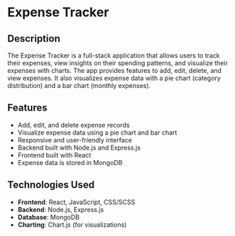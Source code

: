 # Expense Tracker

## Description

The Expense Tracker is a full-stack application that allows users to track their expenses, view insights on their spending patterns, and visualize their expenses with charts. The app provides features to add, edit, delete, and view expenses. It also visualizes expense data with a pie chart (category distribution) and a bar chart (monthly expenses).

## Features

- Add, edit, and delete expense records
- Visualize expense data using a pie chart and bar chart
- Responsive and user-friendly interface
- Backend built with Node.js and Express.js
- Frontend built with React
- Expense data is stored in MongoDB

## Technologies Used

- **Frontend**: React, JavaScript, CSS/SCSS
- **Backend**: Node.js, Express.js
- **Database**: MongoDB
- **Charting**: Chart.js (for visualizations)
